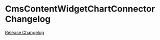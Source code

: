 # CmsContentWidgetChartConnector Changelog

[Release Changelog](https://github.com/spryker/cms-content-widget-chart-connector/releases)
